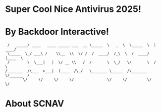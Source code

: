 # Super Cool Nice Antivirus 2025!
# By Backdoor Interactive!
```  _________                           _______________   ________   .________
 /   _____/ ____   ____ _____ ___  __ \_____  \   _  \  \_____  \  |   ____/
 \_____  \_/ ___\ /    \\__  \\  \/ /  /  ____/  /_\  \  /  ____/  |____  \ 
 /        \  \___|   |  \/ __ \\   /  /       \  \_/   \/       \  /       \
/_______  /\___  >___|  (____  /\_/   \_______ \_____  /\_______ \/______  /
        \/     \/     \/     \/               \/     \/         \/       \/ 
```
# About SCNAV